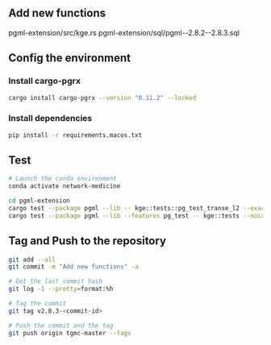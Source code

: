 ## Add new functions

pgml-extension/src/kge.rs
pgml-extension/sql/pgml--2.8.2--2.8.3.sql


## Config the environment

### Install cargo-pgrx

```bash
cargo install cargo-pgrx --version "0.11.2" --locked
```

### Install dependencies

```bash
pip install -r requirements.macos.txt 
```

## Test

```bash
# Launch the conda environment
conda activate network-medicine

cd pgml-extension 
cargo test --package pgml --lib -- kge::tests::pg_test_transe_l2 --exact --nocapture 
cargo test --package pgml --lib --features pg_test -- kge::tests --nocapture
```

## Tag and Push to the repository

```bash
git add --all
git commit -m "Add new functions" -a

# Get the last commit hash
git log -1 --pretty=format:%h

# Tag the commit
git tag v2.8.3-<commit-id>

# Push the commit and the tag
git push origin tgmc-master --tags
```


